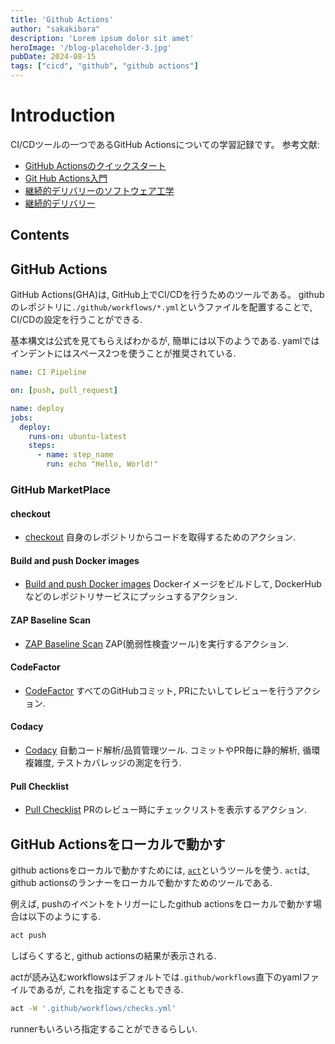 ```yaml
---
title: 'Github Actions'
author: "sakakibara"
description: 'Lorem ipsum dolor sit amet'
heroImage: '/blog-placeholder-3.jpg'
pubDate: 2024-08-15
tags: ["cicd", "github", "github actions"]
---
```


# Introduction
CI/CDツールの一つであるGitHub Actionsについての学習記録です。
参考文献:
- [GitHub Actionsのクイックスタート](https://docs.github.com/ja/actions/writing-workflows/quickstart)
- [Git Hub Actions入門](https://zenn.dev/hashito/articles/7c292f966c0b59)
- [継続的デリバリーのソフトウェア工学](https://www.amazon.co.jp/%E7%B6%99%E7%B6%9A%E7%9A%84%E3%83%87%E3%83%AA%E3%83%90%E3%83%AA%E3%83%BC%E3%81%AE%E3%82%BD%E3%83%95%E3%83%88%E3%82%A6%E3%82%A7%E3%82%A2%E5%B7%A5%E5%AD%A6-%E3%82%82%E3%81%A3%E3%81%A8%E6%97%A9%E3%81%8F%E3%80%81%E3%82%82%E3%81%A3%E3%81%A8%E8%89%AF%E3%81%84%E3%82%BD%E3%83%95%E3%83%88%E3%82%A6%E3%82%A7%E3%82%A2%E3%82%92%E4%BD%9C%E3%82%8B%E3%81%9F%E3%82%81%E3%81%AE%E7%A7%98%E8%A8%A3-David-Farley-ebook/dp/B0BP9JRZS8/ref=sr_1_2?__mk_ja_JP=%E3%82%AB%E3%82%BF%E3%82%AB%E3%83%8A&crid=8B7R7QT9PPJ3&dib=eyJ2IjoiMSJ9.ziHexwDR_Y4IZLbq92ttCWmynn7PRXFilj3WRF8RUd8qpSD4m6iUqaJYVA6Hi75A1aSOTMuVAvS_mVWBbgeFIY2g6k84JQiYoFD5QWdVYm9N8Da8N2MuYYWWwjKKsCt3qA4esbNSW4TXneVuLT_HzMFOU52_yB2jyBW0iJldPJ6teHBbA4-LZIxsGsYuqng2Z6Xf6xmP_w5MmlEmS-rJ3FetJ-nRggv4G8zOLiIul9cKAGSVMZNlWIyps6szj8-CBA9uXUGFjoaFabmtW5yY9nAk1suIMSxg258PlYb4CgY.E68lFbs0arI3aFx9sWcBxDTPLPSlp4Wkf2XMepIu90g&dib_tag=se&keywords=%E7%B6%99%E7%B6%9A%E7%9A%84&qid=1723704362&sprefix=%E7%B6%99%E7%B6%9A%E7%9A%84%2Caps%2C155&sr=8-2)
- [継続的デリバリー](https://www.amazon.co.jp/%E7%B6%99%E7%B6%9A%E7%9A%84%E3%83%87%E3%83%AA%E3%83%90%E3%83%AA%E3%83%BC-%E4%BF%A1%E9%A0%BC%E3%81%A7%E3%81%8D%E3%82%8B%E3%82%BD%E3%83%95%E3%83%88%E3%82%A6%E3%82%A8%E3%82%A2%E3%83%AA%E3%83%AA%E3%83%BC%E3%82%B9%E3%81%AE%E3%81%9F%E3%82%81%E3%81%AE%E3%83%93%E3%83%AB%E3%83%89%E3%83%BB%E3%83%86%E3%82%B9%E3%83%88%E3%83%BB%E3%83%87%E3%83%97%E3%83%AD%E3%82%A4%E3%83%A1%E3%83%B3%E3%83%88%E3%81%AE%E8%87%AA%E5%8B%95%E5%8C%96-%E3%82%A2%E3%82%B9%E3%82%AD%E3%83%BC%E3%83%89%E3%83%AF%E3%83%B3%E3%82%B4-%EF%BC%AA%EF%BD%85%EF%BD%9A-%EF%BC%A8%EF%BD%95%EF%BD%8D%EF%BD%82%EF%BD%8C%EF%BD%85-ebook/dp/B074BQQ96X/ref=sr_1_3?__mk_ja_JP=%E3%82%AB%E3%82%BF%E3%82%AB%E3%83%8A&crid=8B7R7QT9PPJ3&dib=eyJ2IjoiMSJ9.ziHexwDR_Y4IZLbq92ttCWmynn7PRXFilj3WRF8RUd8qpSD4m6iUqaJYVA6Hi75A1aSOTMuVAvS_mVWBbgeFIY2g6k84JQiYoFD5QWdVYm9N8Da8N2MuYYWWwjKKsCt3qA4esbNSW4TXneVuLT_HzMFOU52_yB2jyBW0iJldPJ6teHBbA4-LZIxsGsYuqng2Z6Xf6xmP_w5MmlEmS-rJ3FetJ-nRggv4G8zOLiIul9cKAGSVMZNlWIyps6szj8-CBA9uXUGFjoaFabmtW5yY9nAk1suIMSxg258PlYb4CgY.E68lFbs0arI3aFx9sWcBxDTPLPSlp4Wkf2XMepIu90g&dib_tag=se&keywords=%E7%B6%99%E7%B6%9A%E7%9A%84&qid=1723704362&sprefix=%E7%B6%99%E7%B6%9A%E7%9A%84%2Caps%2C155&sr=8-3)
## Contents
## GitHub Actions
GitHub Actions(GHA)は, GitHub上でCI/CDを行うためのツールである。
githubのレポジトリに`./github/workflows/*.yml`というファイルを配置することで, CI/CDの設定を行うことができる.

基本構文は公式を見てもらえばわかるが, 
簡単には以下のようである.
yamlではインデントにはスペース2つを使うことが推奨されている.

```yaml
name: CI Pipeline

on: [push, pull_request]

name: deploy
jobs:
  deploy:
    runs-on: ubuntu-latest
    steps:
      - name: step_name
        run: echo "Hello, World!"
```

### GitHub MarketPlace
#### checkout
- [checkout](https://github.com/marketplace/actions/checkout)
自身のレポジトリからコードを取得するためのアクション.

#### Build and push Docker images
- [Build and push Docker images](https://github.com/marketplace/actions/build-and-push-docker-images)
Dockerイメージをビルドして, DockerHubなどのレポジトリサービスにプッシュするアクション.

#### ZAP Baseline Scan
- [ZAP Baseline Scan](https://github.com/marketplace/actions/zap-baseline-scan)
ZAP(脆弱性検査ツール)を実行するアクション.

#### CodeFactor
- [CodeFactor](https://github.com/marketplace/codefactor)
すべてのGitHubコミット, PRにたいしてレビューを行うアクション.

#### Codacy
- [Codacy](https://github.com/marketplace/codacy)
自動コード解析/品質管理ツール.
コミットやPR毎に静的解析, 循環複雑度, テストカバレッジの測定を行う.

#### Pull Checklist
- [Pull Checklist](https://github.com/marketplace/pull-checklist)
PRのレビュー時にチェックリストを表示するアクション.

## GitHub Actionsをローカルで動かす
github actionsをローカルで動かすためには, [`act`](https://nektosact.com/)というツールを使う.
`act`は, github actionsのランナーをローカルで動かすためのツールである.

例えば, pushのイベントをトリガーにしたgithub actionsをローカルで動かす場合は以下のようにする.

```bash
act push
```
しばらくすると, github actionsの結果が表示される.

actが読み込むworkflowsはデフォルトでは`.github/workflows`直下のyamlファイルであるが, これを指定することもできる.

```bash
act -W '.github/workflows/checks.yml'
```

runnerもいろいろ指定することができるらしい.


